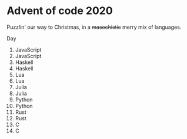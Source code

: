 # Advent of code 2020

Puzzlin' our way to Christmas, in a ~~masochistic~~ merry mix of languages.

Day
1. JavaScript
2. JavaScript
3. Haskell
4. Haskell
5. Lua
6. Lua
7. Julia
8. Julia
9. Python
10. Python
11. Rust
12. Rust
13. C
14. C
